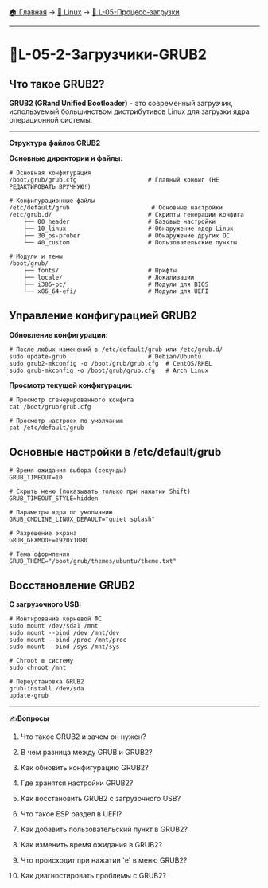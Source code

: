 [🏠 Главная](../../README.md) → [🐧 Linux](../../README.md#-linux) → [🔄 L-05-Процесс-загрузки](../../README.md#-l-05-процесс-загрузки)

---

# 🔄L-05-2-Загрузчики-GRUB2

## Что такое GRUB2?

**GRUB2 (GRand Unified Bootloader)** - это современный загрузчик, используемый большинством дистрибутивов Linux для загрузки ядра операционной системы.

---

**Структура файлов GRUB2**

**Основные директории и файлы:**

```Shell
# Основная конфигурация
/boot/grub/grub.cfg                    # Главный конфиг (НЕ РЕДАКТИРОВАТЬ ВРУЧНУЮ!)

# Конфигурационные файлы
/etc/default/grub                       # Основные настройки
/etc/grub.d/                           # Скрипты генерации конфига
    ├── 00_header                      # Базовые настройки
    ├── 10_linux                       # Обнаружение ядер Linux
    ├── 30_os-prober                   # Обнаружение других ОС
    └── 40_custom                      # Пользовательские пункты

# Модули и темы
/boot/grub/
    ├── fonts/                         # Шрифты
    ├── locale/                        # Локализации
    ├── i386-pc/                       # Модули для BIOS
    └── x86_64-efi/                    # Модули для UEFI
```

## Управление конфигурацией GRUB2

**Обновление конфигурации:**

```Shell
# После любых изменений в /etc/default/grub или /etc/grub.d/
sudo update-grub                       # Debian/Ubuntu
sudo grub2-mkconfig -o /boot/grub/grub.cfg  # CentOS/RHEL
sudo grub-mkconfig -o /boot/grub/grub.cfg   # Arch Linux
```

**Просмотр текущей конфигурации:**

```Shell
# Просмотр сгенерированного конфига
cat /boot/grub/grub.cfg

# Просмотр настроек по умолчанию
cat /etc/default/grub
```

## Основные настройки в /etc/default/grub

```Shell
# Время ожидания выбора (секунды)
GRUB_TIMEOUT=10

# Скрыть меню (показывать только при нажатии Shift)
GRUB_TIMEOUT_STYLE=hidden

# Параметры ядра по умолчанию
GRUB_CMDLINE_LINUX_DEFAULT="quiet splash"

# Разрешение экрана
GRUB_GFXMODE=1920x1080

# Тема оформления
GRUB_THEME="/boot/grub/themes/ubuntu/theme.txt"
```

## Восстановление GRUB2

**С загрузочного USB:**

```Shell
# Монтирование корневой ФС
sudo mount /dev/sda1 /mnt
sudo mount --bind /dev /mnt/dev
sudo mount --bind /proc /mnt/proc
sudo mount --bind /sys /mnt/sys

# Chroot в систему
sudo chroot /mnt

# Переустановка GRUB2
grub-install /dev/sda
update-grub
```

---

✍️**Вопросы**

1. Что такое GRUB2 и зачем он нужен?

2. В чем разница между GRUB и GRUB2?

3. Как обновить конфигурацию GRUB2?

4. Где хранятся настройки GRUB2?

5. Как восстановить GRUB2 с загрузочного USB?

6. Что такое ESP раздел в UEFI?

7. Как добавить пользовательский пункт в GRUB2?

8. Как изменить время ожидания в GRUB2?

9. Что происходит при нажатии 'e' в меню GRUB2?

10. Как диагностировать проблемы с GRUB2?
